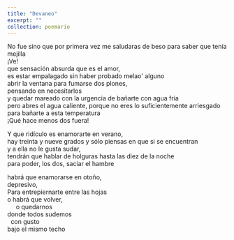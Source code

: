 ```yaml
---
title: "Devaneo"
excerpt: ""
collection: poemario
---
```

<p>
No fue sino que por primera vez me saludaras de beso para saber que tenía mejilla<br>
¡Ve!<br>
que sensación absurda que es el amor, <br>
es estar empalagado sin haber probado melao' 
  alguno<br>
abrir la ventana para fumarse dos plones, <br>
pensando en necesitarlos <br>
y quedar mareado con la urgencia de bañarte con agua fría<br> 
  pero abres el agua caliente, porque no eres lo suficientemente arriesgado <br>
  para bañarte a esta temperatura<br>
  ¡Qué hace menos dos fuera!
</p>
<p>
Y que ridículo es enamorarte en verano, <br>
hay treinta y nueve grados y sólo piensas en que si se encuentran<br>
y a ella no le gusta sudar, <br>
tendrán que hablar de holguras hasta las diez de la noche <br>
para poder, los dos, saciar el hambre<br>
</p>
<p>
habrá que enamorarse en otoño, <br>
  depresivo,<br>
  Para entrepiernarte entre las hojas<br>
o habrá que volver,<br>
&nbsp;&nbsp;&nbsp;&nbsp;  o quedarnos <br>
donde todos sudemos <br>
  &nbsp;&nbsp;con gusto<br> 
  bajo el mismo techo<br>
</p>
